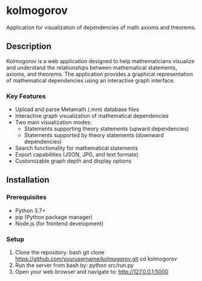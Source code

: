 # kolmogorov
Application for visualization of dependencies of math axioms and theorems.

## Description
Kolmogorov is a web application designed to help mathematicians visualize and understand the relationships between mathematical statements, axioms, and theorems. The application provides a graphical representation of mathematical dependencies using an interactive graph interface.

### Key Features
- Upload and parse Metamath (.mm) database files
- Interactive graph visualization of mathematical dependencies
- Two main visualization modes:
  - Statements supporting theory statements (upward dependencies)
  - Statements supported by theory statements (downward dependencies)
- Search functionality for mathematical statements
- Export capabilities (JSON, JPG, and text formats)
- Customizable graph depth and display options

## Installation

### Prerequisites
- Python 3.7+
- pip (Python package manager)
- Node.js (for frontend development)

### Setup
1. Clone the repository:
bash
git clone https://github.com/yourusername/kolmogorov.git
cd kolmogorov
2. Run the server from bash by:
python src/run.py 
3. Open your web browser and navigate to:
http://127.0.0.1:5000
